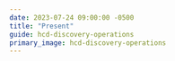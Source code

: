 ```yaml
---
date: 2023-07-24 09:00:00 -0500
title: "Present"
guide: hcd-discovery-operations
primary_image: hcd-discovery-operations
---
```

